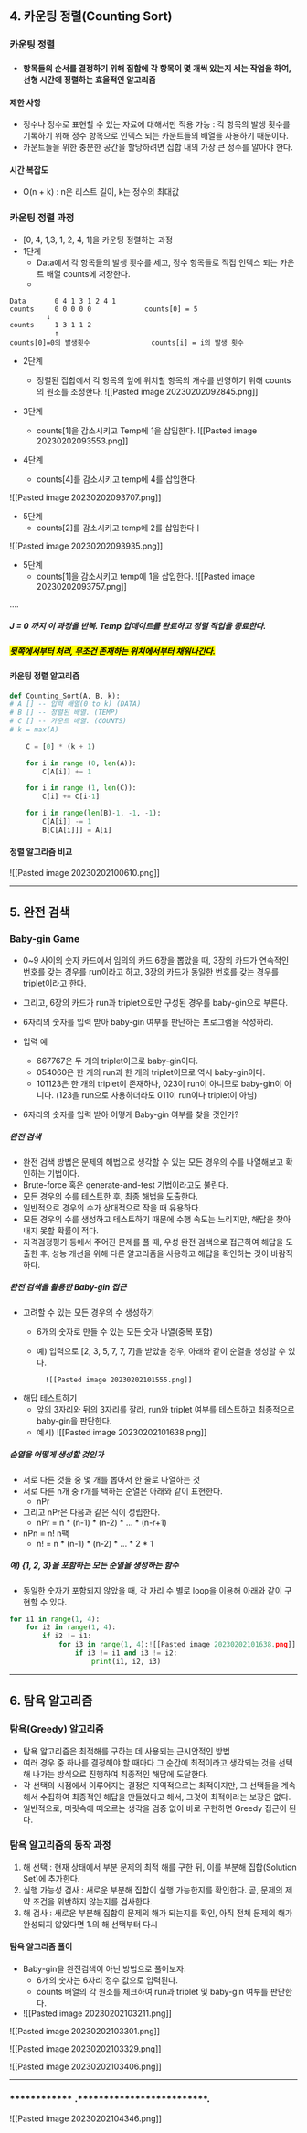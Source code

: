 
## 4. 카운팅 정렬(Counting Sort)

### 카운팅 정렬

- #### 항목들의 순서를 결정하기 위해 집합에 각 항목이 몇 개씩 있는지 세는 작업을 하여, 선형 시간에 정렬하는 효율적인 알고리즘

#### 제한 사항
- 정수나 정수로 표현할 수 있는 자료에 대해서만 적용 가능 : 각 항목의 발생 횟수를 기록하기 위해 정수 항목으로 인덱스 되는 카운트들의 배열을 사용하기 때문이다.
- 카운트들을 위한 충분한 공간을 할당하려면 집합 내의 가장 큰 정수를 알아야 한다.

#### 시간 복잡도
- O(n + k) : n은 리스트 길이, k는 정수의 최대값

### 카운팅 정렬 과정
- [0, 4, 1,3, 1, 2, 4, 1]을 카운팅 정렬하는 과정
- 1단계
	- Data에서 각 항목들의 발생 횟수를 세고, 정수 항목들로 직접 인덱스 되는 카운트 배열 counts에 저장한다.
	- 
```
Data       0 4 1 3 1 2 4 1
counts     0 0 0 0 0             counts[0] = 5
         ↓
counts     1 3 1 1 2
           ↑
counts[0]=0의 발생횟수               counts[i] = i의 발생 횟수
```


- 2단계
	- 정렬된 집합에서 각 항목의 앞에 위치할 항목의 개수를 반영하기 위해 counts의 원소를 조정한다.
![[Pasted image 20230202092845.png]]

- 3단계
	- counts[1]을 감소시키고 Temp에 1을 삽입한다.
![[Pasted image 20230202093553.png]]

- 4단계
	- counts[4]를 감소시키고 temp에 4를 삽입한다.

![[Pasted image 20230202093707.png]]

- 5단계
	- counts[2]를 감소시키고 temp에 2를 삽입한다ㅣ

![[Pasted image 20230202093935.png]]



- 5단계
	- counts[1]을 감소시키고 temp에 1을 삽입한다.
![[Pasted image 20230202093757.png]]

....

##### J = 0 까지 이 과정을 반복. Temp 업데이트를 완료하고 정렬 작업을 종료한다.
##### <mark>뒷쪽에서부터 처리, 무조건 존재하는 위치에서부터 채워나간다.</mark>

#### 카운팅 정렬 알고리즘
```python
def Counting_Sort(A, B, k):
# A [] -- 입력 배열(0 to k) (DATA)
# B [] -- 정렬된 배열. (TEMP)
# C [] -- 카운트 배열. (COUNTS)
# k = max(A)
	
	C = [0] * (k + 1)

	for i in range (0, len(A)):
		C[A[i]] += 1

	for i in range (1, len(C)):
		C[i] += C[i-1]

	for i in range(len(B)-1, -1, -1):
		C[A[i]] -= 1
		B[C[A[i]]] = A[i]
```


#### 정렬 알고리즘 비교

![[Pasted image 20230202100610.png]]

---

## 5. 완전 검색

### Baby-gin Game
- 0~9 사이의 숫자 카드에서 임의의 카드 6장을 뽑았을 때, 3장의 카드가 연속적인 번호를 갖는 경우를 run이라고 하고, 3장의 카드가 동일한 번호를 갖는 경우를 triplet이라고 한다.

- 그리고, 6장의 카드가 run과 triplet으로만 구성된 경우를 baby-gin으로 부른다.

- 6자리의 숫자를 입력 받아 baby-gin 여부를 판단하는 프로그램을 작성하라.

- 입력 예
	- 667767은 두 개의 triplet이므로 baby-gin이다.
	- 054060은 한 개의 run과 한 개의 triplet이므로 역시 baby-gin이다.
	- 101123은 한 개의 triplet이 존재하나, 023이 run이 아니므로 baby-gin이 아니다.
	  (123을 run으로 사용하더라도 011이 run이나 triplet이 아님)

- 6자리의 숫자를 입력 받아 어떻게 Baby-gin 여부를 찾을 것인가?

##### 완전 검색
- 완전 검색 방법은 문제의 해법으로 생각할 수 있는 모든 경우의 수를 나열해보고 확인하는 기법이다.
- Brute-force 혹은 generate-and-test 기법이라고도 불린다.
- 모든 경우의 수를 테스트한 후, 최종 해법을 도출한다.
- 일반적으로 경우의 수가 상대적으로 작을 때 유용하다.
- 모든 경우의 수를 생성하고 테스트하기 때문에 수행 속도는 느리지만, 해답을 찾아내지 못할 확률이 적다.
- 자격검정평가 등에서 주어진 문제를 풀 때, 우성 완전 검색으로 접근하여 해답을 도출한 후, 성능 개선을 위해 다른 알고리즘을 사용하고 해답을 확인하는 것이 바람직하다.

##### 완전 검색을 활용한 Baby-gin 접근
- 고려할 수 있는 모든 경우의 수 생성하기
	- 6개의 숫자로 만들 수 있는 모든 숫자 나열(중복 포함)
	- 예) 입력으로 [2, 3, 5, 7, 7, 7]을 받았을 경우, 아래와 같이 순열을 생성할 수 있다.

			![[Pasted image 20230202101555.png]]
		
-  해답 테스트하기
	- 앞의 3자리와 뒤의 3자리를 잘라, run와 triplet 여부를 테스트하고 최종적으로 baby-gin을 판단한다.
	- 예시)  ![[Pasted image 20230202101638.png]]


##### 순열을 어떻게 생성할 것인가
- 서로 다른 것들 중 몇 개를 뽑아서 한 줄로 나열하는 것
- 서로 다른 n개 중 r개를 택하는 순열은 아래와 같이 표현한다.
	- nPr
- 그리고 nPr은 다음과 같은 식이 성립한다.
	- nPr = n * (n-1) * (n-2) * ... * (n-r+1)
- nPn = n! n팩
	- n! = n * (n-1) * (n-2) * ... * 2 * 1


##### 예) {1, 2, 3}을 포함하는 모든 순열을 생성하는 함수
- 동일한 숫자가 포함되지 않았을 때, 각 자리 수 별로 loop을 이용해 아래와 같이 구현할 수 있다.
```python
for i1 in range(1, 4):
	for i2 in range(1, 4):
		if i2 != i1:
			for i3 in range(1, 4):![[Pasted image 20230202101638.png]]
				if i3 != i1 and i3 != i2:
					print(i1, i2, i3)
```

---

## 6. 탐욕 알고리즘

### 탐욕(Greedy) 알고리즘
- 탐욕 알고리즘은 최적해를 구하는 데 사용되는 근시안적인 방법
- 여러 경우 중 하나를 결정해야 할 때마다 그 순간에 최적이라고 생각되는 것을 선택해 나가는 방식으로 진행하여 최종적인 해답에 도달한다.
- 각 선택의 시점에서 이루어지는 결정은 지역적으로는 최적이지만, 그 선택들을 계속해서
  수집하여 최종적인 해답을 만들었다고 해서, 그것이 최적이라는 보장은 없다.
- 일반적으로, 머릿속에 떠오르는 생각을 검증 없이 바로 구현하면 Greedy 접근이 된다.

### 탐욕 알고리즘의 동작 과정
1. 해 선택 : 현재 상태에서 부분 문제의 최적 해를 구한 뒤, 이를 부분해 집합(Solution Set)에 추가한다.
2. 실행 가능성 검사 : 새로운 부분해 집합이 실행 가능한지를 확인한다. 곧, 문제의 제약 조건을 위반하지 않는지를 검사한다.
3. 해 검사 : 새로운 부분해 집합이 문제의 해가 되는지를 확인, 아직 전체 문제의 해가 완성되지 않았다면 1.의 해 선택부터 다시

#### 탐욕 알고리즘 풀이
- Baby-gin을 완전검색이 아닌 방법으로 풀어보자.
	- 6개의 숫자는 6자리 정수 값으로 입력된다.
	- counts 배열의 각 원소를 체크하여 run과 triplet 및 baby-gin 여부를 판단한다.
- ![[Pasted image 20230202103211.png]]

![[Pasted image 20230202103301.png]]

![[Pasted image 20230202103329.png]]

![[Pasted image 20230202103406.png]]

---
### ************    .*************************.
![[Pasted image 20230202104346.png]]